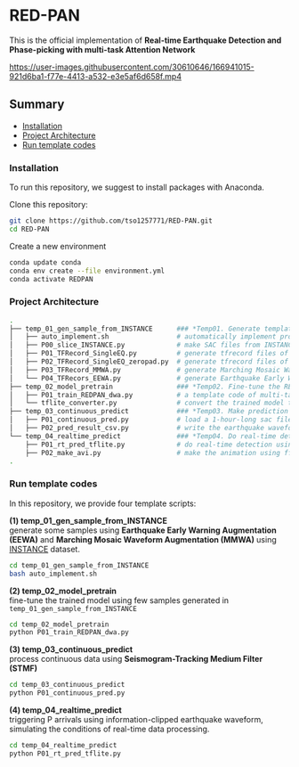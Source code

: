 # RED-PAN
This is the official implementation of **Real-time Earthquake Detection and Phase-picking with multi-task Attention Network**<br />


https://user-images.githubusercontent.com/30610646/166941015-921d6ba1-f77e-4413-a532-e3e5af6d658f.mp4

## Summary

* [Installation](#installation)
* [Project Architecture](#project-architecture)
* [Run template codes](#run-template-codes)

### Installation
To run this repository, we suggest to install packages with Anaconda.

Clone this repository:

```bash
git clone https://github.com/tso1257771/RED-PAN.git
cd RED-PAN
```

Create a new environment 

```bash
conda update conda
conda env create --file environment.yml
conda activate REDPAN
```


### Project Architecture

```bash
.
├── temp_01_gen_sample_from_INSTANCE      ### *Temp01. Generate template samples with different data augmentation stratigies*
│   ├── auto_implement.sh                 # automatically implement program P00~P04*.py to generate samples from INSTANCE
│   ├── P00_slice_INSTANCE.py             # make SAC files from INSTANCE<br />
│   ├── P01_TFRecord_SingleEQ.py          # generate tfrecord files of single-earthquake waveform
│   ├── P02_TFRecord_SingleEQ_zeropad.py  # generate tfrecord files of zero-padded single-earthquake waveform
│   ├── P03_TFRecord_MMWA.py              # generate Marching Mosaic Waveform Augmentation samples
│   └── P04_TFRecors_EEWA.py              # generate Earthquake Early Warning Augmentation samples
├── temp_02_model_pretrain                ### *Temp02. Fine-tune the REDPAN(60s) with samples obtained with temp_01 outputs.* 
│   ├── P01_train_REDPAN_dwa.py           # a template code of multi-task model training using dynamic weight average (dwa) strategies
│   └── tflite_converter.py               # convert the trained model to tflite format (optional)
├── temp_03_continuous_predict            ### *Temp03. Make prediction on continuous data using Seismogram-Tracking Median Filter (STMF) strategy*
│   ├── P01_continuous_pred.py            # load a 1-hour-long sac file and make predictions
│   ├── P02_pred_result_csv.py            # write the earthquake waveform detection and picking results from the REDPAN output funtions
└── temp_04_realtime_predict              ### *Temp04. Do real-time detection simulations*
    ├── P01_rt_pred_tflite.py             # do real-time detection using tflite model and plot the result at every time step of sliding prediction
    ├── P02_make_avi.py                   # make the animation using ffmpeg package (optional)
.
```

### Run template codes
In this repository, we provide four template scripts:<br />

**(1) temp_01_gen_sample_from_INSTANCE**<br /> 
generate some samples using **Earthquake Early Warning Augmentation (EEWA)** and **Marching Mosaic Waveform Augmentation (MMWA)** using [INSTANCE](https://github.com/INGV/instance) dataset.<br />
```bash
cd temp_01_gen_sample_from_INSTANCE
bash auto_implement.sh
```

**(2) temp_02_model_pretrain**<br />
fine-tune the trained model using few samples generated in ```temp_01_gen_sample_from_INSTANCE```<br />
```bash
cd temp_02_model_pretrain
python P01_train_REDPAN_dwa.py
```

**(3) temp_03_continuous_predict**<br />
process continuous data using **Seismogram-Tracking Medium Filter (STMF)** <br />
```bash
cd temp_03_continuous_predict
python P01_continuous_pred.py
```


**(4) temp_04_realtime_predict**<br />
triggering P arrivals using information-clipped earthquake waveform, simulating the conditions of real-time data processing.

```bash
cd temp_04_realtime_predict
python P01_rt_pred_tflite.py
```


